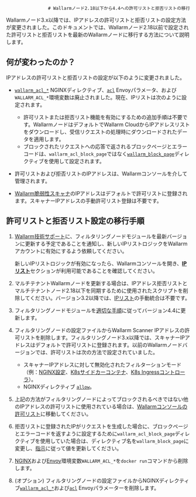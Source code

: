 					# Wallarmノード2.18以下から4.4への許可リストと拒否リストの移行

Wallarmノード3.x以降では、IPアドレスの許可リストと拒否リストの設定方法が変更されました。このドキュメントでは、Wallarmノード2.18以前で設定された許可リストと拒否リストを最新のWallarmノードに移行する方法について説明します。

## 何が変わったのか？

IPアドレスの許可リストと拒否リストの設定が以下のように変更されました。

* [`wallarm_acl_*`](/2.18/admin-en/configure-parameters-en/#wallarm_acl) NGINXディレクティブ、[`acl`](/2.18/admin-en/configuration-guides/envoy/fine-tuning/#ip-denylisting-settings) Envoyパラメータ、および`WALLARM_ACL_*`環境変数は廃止されました。現在、IPリストは次のように設定されます。

    * 許可リストまたは拒否リスト機能を有効にするための追加手順は不要です。WallarmノードはデフォルトでWallarm CloudからIPアドレスリストをダウンロードし、受信リクエストの処理時にダウンロードされたデータを適用します。
    * ブロックされたリクエストへの応答で返されるブロックページとエラーコードは、`wallarm_acl_block_page`ではなく[`wallarm_block_page`](../admin-en/configure-parameters-en.md#wallarm_block_page)ディレクティブを使用して設定されます。
* 許可リストおよび拒否リストのIPアドレスは、Wallarmコンソールを介して管理されます。
* [Wallarm脆弱性スキャナ](../about-wallarm/detecting-vulnerabilities.md#vulnerability-scanner)のIPアドレスはデフォルトで許可リストに登録されます。スキャナーIPアドレスの手動許可リスト登録は不要です。

## 許可リストと拒否リスト設定の移行手順

1. [Wallarm技術サポート](mailto:support@wallarm.com)に、フィルタリングノードモジュールを最新バージョンに更新する予定であることを通知し、新しいIPリストロジックをWallarmアカウントに有効にするよう依頼してください。

    新しいIPリストロジックが有効になったら、Wallarmコンソールを開き、[**IPリスト**](../user-guides/ip-lists/overview.md)セクションが利用可能であることを確認してください。
2. マルチテナントWallarmノードを更新する場合は、IPアドレス拒否リストとマルチテナントノード2.18以下を同期するために使用されたスクリプトを削除してください。バージョン3.2以降では、[IPリスト](../user-guides/ip-lists/overview.md)の手動統合は不要です。
3. フィルタリングノードモジュールを[適切な手順](general-recommendations.md#update-process)に従ってバージョン4.4に更新します。
4. フィルタリングノードの設定ファイルからWallarm Scanner IPアドレスの許可リストを削除します。フィルタリングノード3.x以降では、スキャナーIPアドレスはデフォルトで許可リストに登録されます。以前のWallarmノードバージョンでは、許可リストは次の方法で設定されていました。

    * スキャナーIPアドレスに対して無効化されたフィルターションモード（例：[NGINX設定](/2.18/admin-en/scanner-ips-allowlisting/)、[K8sサイドカーコンテナ](/2.18/admin-en/installation-guides/kubernetes/wallarm-sidecar-container-helm/#step-1-creating-wallarm-configmap)、[K8s Ingressコントローラ](/2.18/admin-en/configuration-guides/wallarm-ingress-controller/best-practices/allowlist-wallarm-ip-addresses/)）。
    * NGINXディレクティブ [`allow`](https://nginx.org/en/docs/http/ngx_http_access_module.html#allow)。
5. 上記の方法がフィルタリングノードによってブロックされるべきではない他のIPアドレスの許可リストに使用されている場合は、[Wallarmコンソールの許可リスト](../user-guides/ip-lists/allowlist.md)に移動してください。
6. 拒否リストに登録されたIPがリクエストを生成した場合に、ブロックページとエラーコードを返すように設定するために`wallarm_acl_block_page`ディレクティブを使用していた場合は、ディレクティブ名を`wallarm_block_page`に変更し、[指示](../admin-en/configuration-guides/configure-block-page-and-code.md)に従って値を更新してください。
7. [NGINX](../admin-en/installation-docker-en.md)および[Envoy](../admin-en/installation-guides/envoy/envoy-docker.md)環境変数`WALLARM_ACL_*`を`docker run`コマンドから削除します。
8. (オプション) フィルタリングノードの設定ファイルからNGINXディレクティブ[`wallarm_acl_*`](/2.18/admin-en/configure-parameters-en/#wallarm_acl)および[`acl`](/2.18/admin-en/configuration-guides/envoy/fine-tuning/#ip-denylisting-settings) Envoyパラメーターを削除します。